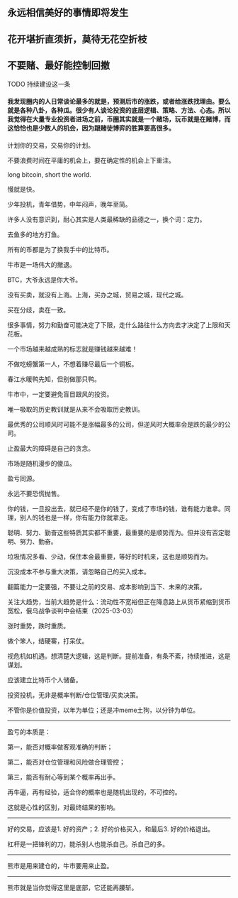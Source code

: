 ## 永远相信美好的事情即将发生

## 花开堪折直须折，莫待无花空折枝

## 不要赌、最好能控制回撤


TODO 持续建设这一条
#### 我发现圈内的人日常谈论最多的就是，预测后市的涨跌，或者给涨跌找理由。要么就是各种八卦，各种瓜。很少有人谈论投资的底层逻辑、策略、方法、心态。所以我觉得在大量专业投资者进场之前，币圈其实就是一个赌场，玩币就是在赌博，而这恰恰也是少数人的机会，因为跟赌徒博弈的胜算要高很多。

计划你的交易，交易你的计划。

不要浪费时间在平庸的机会上，要在确定性的机会上下重注。

long bitcoin, short the world.

慢就是快。

少年投机，青年借势，中年闷声，晚年至简。

许多人没有意识到，耐心其实是人类最稀缺的品德之一，换个词：定力。

去鱼多的地方打鱼。

所有的币都是为了换我手中的比特币。

牛市是一场伟大的撤退。

BTC，大爷永远是你大爷。

没有买卖，就没有上海。上海，买办之城，贸易之城，现代之城。

买在分歧，卖在一致。

很多事情，努力和勤奋可能决定了下限，走什么路往什么方向去才决定了上限和天花板。

一个市场越来越成熟的标志就是赚钱越来越难！

不做吃螃蟹第一人，不想着赚尽最后一个铜板。

春江水暖鸭先知，但别做那只鸭。

牛市中，一定要避免盲目跟风的投资。

唯一吸取的历史教训就是从来不会吸取历史教训。

最优秀的公司顺风时可能不是涨幅最多的公司，但逆风时大概率会是跌的最少的公司。

止盈最大的障碍是自己的贪念。

市场是随机漫步的傻瓜。

盈亏同源。

永远不要恐慌抛售。

你的钱，一旦投出去，就已经不是你的钱了，变成了市场的钱，谁有能力谁拿。同理，别人的钱也是一样，你有能力你就拿走。

聪明、努力、勤奋这些特质其实都不重要，最重要的是顺势而为。但并没有否定聪明、努力、勤奋。

垃圾情况多看、少动，保住本金最重要，等好的时机来，这也是顺势而为。

沉没成本不参与重大决策，请忽略自己的买入成本。

翻篇能力一定要强，不要让之前的交易、成本影响到当下、未来的决策。

关注大趋势，当前大趋势是什么：流动性不宽裕但正在降息路上从货币紧缩到货币宽松，俄乌战争谈判中会结束（2025-03-03）

涨时重势，跌时重质。

做个笨人，结硬寨，打呆仗。

视危机如机遇。想清楚大逻辑，这是判断。提前准备，有条不紊，持续推进，这是谋划。

应该建立比特币个人储备。

投资投机，无非是概率判断/仓位管理/买卖决策。

不管你是价值投资，以年为单位；还是冲meme土狗，以分钟为单位。

---
盈亏的本质是：

第一，能否对概率做客观准确的判断；

第二，能否对仓位管理和风险做合理管控；

第三，能否有耐心等到某个概率再出手。

再牛逼，再有经验，适合你的概率也是随机出现的，不可控的。

这就是心性的区别，对最终结果的影响。

---
好的交易，应该是1. 好的资产；2. 好的价格买入，和最后3. 好的价格退出。

杠杆是一把锋利的刀，能杀别人也能杀自己。杀自己的多。

---
熊市是用来建仓的，牛市要用来止盈。

---
熊市就是当你觉得这里是底部，它还能再腰斩。